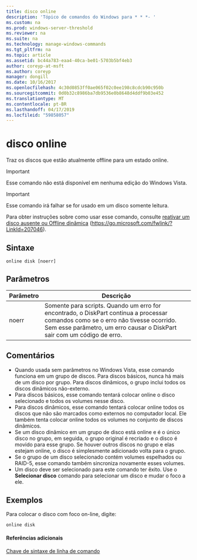 ```yaml
---
title: disco online
description: 'Tópico de comandos do Windows para * * *- '
ms.custom: na
ms.prod: windows-server-threshold
ms.reviewer: na
ms.suite: na
ms.technology: manage-windows-commands
ms.tgt_pltfrm: na
ms.topic: article
ms.assetid: bc44a783-eaa4-40ca-be01-5703b5bf4eb3
author: coreyp-at-msft
ms.author: coreyp
manager: dongill
ms.date: 10/16/2017
ms.openlocfilehash: 4c30d0853ff0ae065f02c0ee198c8cdcb90c950b
ms.sourcegitcommit: 0d0b32c8986ba7db9536e0b8648d4ddf9b03e452
ms.translationtype: MT
ms.contentlocale: pt-BR
ms.lasthandoff: 04/17/2019
ms.locfileid: "59858057"
---
```

# <a name="online-disk"></a>disco online



Traz os discos que estão atualmente offline para um estado online.

> [!IMPORTANT]
> Esse comando não está disponível em nenhuma edição do Windows Vista.

> [!IMPORTANT]
> Esse comando irá falhar se for usado em um disco somente leitura.

Para obter instruções sobre como usar esse comando, consulte [reativar um disco ausente ou Offline dinâmica](https://go.microsoft.com/fwlink/?LinkId=207046) (https://go.microsoft.com/fwlink/?LinkId=207046).

## <a name="syntax"></a>Sintaxe

```
online disk [noerr]
```

## <a name="parameters"></a>Parâmetros

|Parâmetro|Descrição|
|---------|-----------|
|noerr|Somente para scripts. Quando um erro for encontrado, o DiskPart continua a processar comandos como se o erro não tivesse ocorrido. Sem esse parâmetro, um erro causar o DiskPart sair com um código de erro.|

## <a name="remarks"></a>Comentários

-   Quando usada sem parâmetros no Windows Vista, esse comando funciona em um grupo de discos. Para discos básicos, nunca há mais de um disco por grupo. Para discos dinâmicos, o grupo inclui todos os discos dinâmicos não-externo.
-   Para discos básicos, esse comando tentará colocar online o disco selecionado e todos os volumes nesse disco.
-   Para discos dinâmicos, esse comando tentará colocar online todos os discos que não são marcados como externos no computador local. Ele também tenta colocar online todos os volumes no conjunto de discos dinâmicos.
-   Se um disco dinâmico em um grupo de disco está online e é o único disco no grupo, em seguida, o grupo original é recriado e o disco é movido para esse grupo. Se houver outros discos no grupo e elas estejam online, o disco é simplesmente adicionado volta para o grupo.
-   Se o grupo de um disco selecionado contém volumes espelhados ou RAID-5, esse comando também sincroniza novamente esses volumes.
-   Um disco deve ser selecionado para este comando ter êxito. Use o **Selecionar disco** comando para selecionar um disco e mudar o foco a ele.

## <a name="BKMK_examples"></a>Exemplos

Para colocar o disco com foco on-line, digite:
```
online disk
```

#### <a name="additional-references"></a>Referências adicionais

[Chave de sintaxe de linha de comando](command-line-syntax-key.md)

